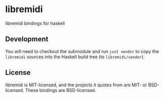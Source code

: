 # libremidi

libremidi bindings for haskell

## Development

You will need to checkout the submodule and run `just vendor` to copy the `libremidi` sources
into the Haskell build tree (to `libremidi/vendor`).

## License

libremidi is MIT-licensed, and the projects it quotes from are MIT- or BSD-licensed.
These bindings are BSD-licensed.

